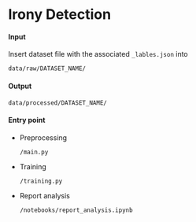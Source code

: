 # Irony Detection

#### Input
Insert dataset file with the associated `_lables.json` into
```
data/raw/DATASET_NAME/
```

#### Output
```
data/processed/DATASET_NAME/
```

#### Entry point
- Preprocessing
    ```
    /main.py 
    ```
- Training
    ```
    /training.py 
    ```
- Report analysis
    ```
    /notebooks/report_analysis.ipynb
    ```
 